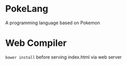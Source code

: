 PokeLang
========

A programming language based on Pokemon


Web Compiler 
========

`bower install` before serving index.html via web server